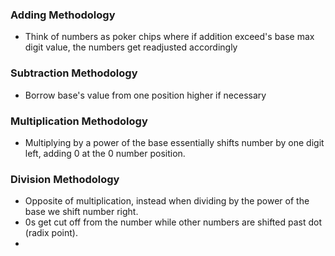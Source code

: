 ### Adding Methodology
- Think of numbers as poker chips where if addition exceed's base max digit value, the numbers get readjusted accordingly

### Subtraction Methodology 
- Borrow base's value from one position higher if necessary

### Multiplication Methodology
- Multiplying by a power of the base essentially shifts number by one digit left, adding 0 at the 0 number position.

### Division Methodology
- Opposite of multiplication, instead when dividing by the power of the base we shift number right.
- 0s get cut off from the number while other numbers are shifted past dot (radix point).
- 